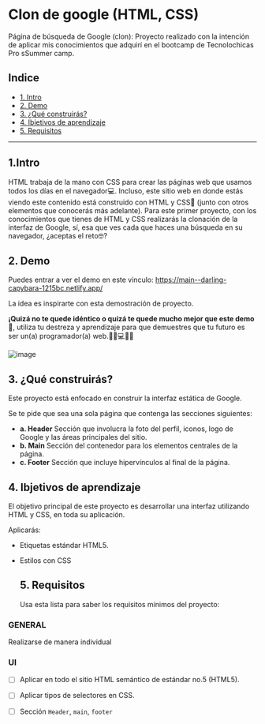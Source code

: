 # Clon de google (HTML, CSS)
Página de búsqueda de Google (clon): Proyecto realizado con la intención de aplicar mis conocimientos que adquirí en el bootcamp de Tecnolochicas Pro sSummer camp.
## Indice

* [1. Intro](https://github.com/EvelynVazZ/clon-de-google/blob/main/README.md#1intro)
* [2. Demo](url)
* [3. ¿Qué construirás?](url)
* [4. Ibjetivos de aprendizaje](url)
* [5. Requisitos](url)

****

  ## 1.Intro

HTML trabaja de la mano con CSS para crear las páginas web que usamos todos los días en el navegador💻. Incluso, este sitio web en donde estás viendo este contenido está construido con HTML y CSS🤯 (junto con otros elementos que conocerás más adelante). Para este primer proyecto, con los conocimientos que tienes de HTML y CSS realizarás la clonación de la interfaz de Google, sí, esa que ves cada que haces una búsqueda en su navegador, ¿aceptas el reto🤓?

  ## 2. Demo
  Puedes entrar a ver el demo en este vinculo: https://main--darling-capybara-1215bc.netlify.app/

  La idea es inspirarte con esta demostración de proyecto. 

**¡Quizá no te quede idéntico o quizá te quede mucho mejor que este demo🤩**, utiliza tu destreza y aprendizaje para que demuestres que tu futuro es ser un(a) programador(a) web.👩🏻💻👦🏻

![image](https://github.com/EvelynVazZ/clon-de-google/assets/140433810/a7f6bde2-abed-4e3a-9a88-272c45cab095)


  ## 3. ¿Qué construirás?
  Este proyecto está enfocado en construir la interfaz estática de Google.

Se te pide que sea una sola página que contenga las secciones siguientes:
  - **a. Header**
    Sección que involucra la foto del perfil, iconos, logo de Google y las áreas principales del sitio.
  - **b. Main**
    Sección del contenedor para los elementos centrales de la página. 
  - **c. Footer**
    Sección que incluye hipervínculos al final de la página.

  ## 4. Ibjetivos de aprendizaje
  El objetivo principal de este proyecto es desarrollar una interfaz utilizando HTML y CSS, en toda su aplicación.

Aplicarás:

- Etiquetas estándar HTML5.
- Estilos con CSS

  ## 5. Requisitos
  Usa esta lista para saber los requisitos mínimos del proyecto:

### GENERAL

Realizarse de manera individual

### UI
- [ ] Aplicar en todo el sitio HTML semántico de estándar no.5 (HTML5).
- [ ] Aplicar tipos de selectores en CSS.
- [ ] Sección `Header`, `main`, `footer`

  
